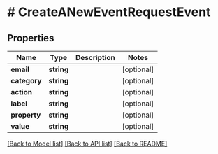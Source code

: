 # # CreateANewEventRequestEvent

## Properties

Name | Type | Description | Notes
------------ | ------------- | ------------- | -------------
**email** | **string** |  | [optional]
**category** | **string** |  | [optional]
**action** | **string** |  | [optional]
**label** | **string** |  | [optional]
**property** | **string** |  | [optional]
**value** | **string** |  | [optional]

[[Back to Model list]](../../README.md#models) [[Back to API list]](../../README.md#endpoints) [[Back to README]](../../README.md)
